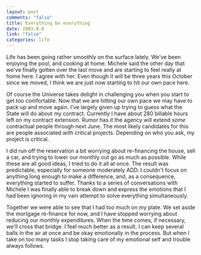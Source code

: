 ```yaml
--- 
layout: post
comments: "false"
title: Everything be everything
date: 2003-8-8
link: "false"
categories: life
---
```

Life has been going rather smoothly on the surface lately. We've been enjoying the pool, and cooking at home. Michele said the other day that we've finally gotten over the last move and are starting to feel really at home here. I agree with her. Even though it will be three years this October since we moved, I think we are just now starting to hit our own pace here.

Of course the Universe takes delight in challenging you when you start to get too comfortable. Now that we are hitting our own pace we may have to pack up and move again. I've largely given up trying to guess what the State will do about my contract. Currently I have about 280 billable hours left on my contract extension. Rumor has it the agency will extend <em>some</em> contractual people through next June. The most likely candidates for this are people associated with critical projects. Depending on who you ask, my project is critical.

I did run off the reservation a bit worrying about re-financing the house, sell a car, and trying to lower our monthly out go as much as possible. While these are all good ideas, I tried to do it all at once. The result was predictable, especially for someone moderately ADD. I couldn't focus on anything long enough to make a difference, and, as a consequence, everything started to suffer. Thanks to a series of conversations with Michele I was finally able to break down and express the emotions that I had been ignoring in my vain attempt to solve everything simultaneously.

Together we were able to see that I had too much on my plate. We set aside the mortgage re-finance for now, and I have stopped worrying about reducing our monthly expenditures. When the time comes, if necessary, we'll cross that bridge. I feel much better as a result. I can keep several balls in the air at once and be okay emotionally in the process. But when I take on too many tasks I stop taking care of my emotional self and trouble always follows.
